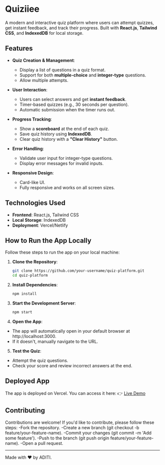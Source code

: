 # Quiziiee

A modern and interactive quiz platform where users can attempt quizzes, get instant feedback, and track their progress. Built with **React.js**, **Tailwind CSS**, and **IndexedDB** for local storage.

## Features

- **Quiz Creation & Management**:
  - Display a list of questions in a quiz format.
  - Support for both **multiple-choice** and **integer-type** questions.
  - Allow multiple attempts.

- **User Interaction**:
  - Users can select answers and get **instant feedback**.
  - Timer-based quizzes (e.g., 30 seconds per question).
  - Automatic submission when the timer runs out.

- **Progress Tracking**:
  - Show a **scoreboard** at the end of each quiz.
  - Save quiz history using **IndexedDB**.
  - Clear quiz history with a **"Clear History"** button.

- **Error Handling**:
  - Validate user input for integer-type questions.
  - Display error messages for invalid inputs.

- **Responsive Design**:
  - Card-like UI.
  - Fully responsive and works on all screen sizes.

## Technologies Used

- **Frontend**: React.js, Tailwind CSS
- **Local Storage**: IndexedDB
- **Deployment**: Vercel/Netlify

## How to Run the App Locally

Follow these steps to run the app on your local machine:

1. **Clone the Repository**:
   ```bash
   git clone https://github.com/your-username/quiz-platform.git
   cd quiz-platform

2. **Install Dependencies**:
   ```bash
   npm install

3. **Start the Development Server**:
   ```bash
   npm start

4. **Open the App**:
  - The app will automatically open in your default browser at http://localhost:3000.
  - If it doesn't, manually navigate to the URL.

5. **Test the Quiz**:
  - Attempt the quiz questions.
  - Check your score and review incorrect answers at the end.

## Deployed App
The app is deployed on Vercel. You can access it here:
👉 <a href="https://quiziiee.vercel.app/">Live Demo</a>

## Contributing
Contributions are welcome! If you'd like to contribute, please follow these steps:
 -Fork the repository.
 -Create a new branch (git checkout -b feature/your-feature-name).
 -Commit your changes (git commit -m 'Add some feature').
 -Push to the branch (git push origin feature/your-feature-name).
 -Open a pull request.

<hr>

Made with ❤️ by ADITI.
